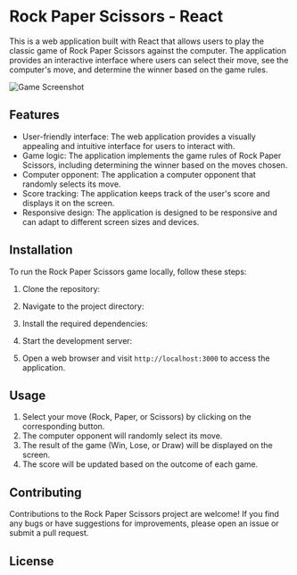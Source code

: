 # Rock Paper Scissors - React

This is a web application built with React that allows users to play the classic game of Rock Paper Scissors against the computer. The application provides an interactive interface where users can select their move, see the computer's move, and determine the winner based on the game rules.

![Game Screenshot](../my-app/public/design/original/desktop-step-1.jpg)

## Features

- User-friendly interface: The web application provides a visually appealing and intuitive interface for users to interact with.
- Game logic: The application implements the game rules of Rock Paper Scissors, including determining the winner based on the moves chosen.
- Computer opponent: The application a computer opponent that randomly selects its move.
- Score tracking: The application keeps track of the user's score and displays it on the screen.
- Responsive design: The application is designed to be responsive and can adapt to different screen sizes and devices.

## Installation

To run the Rock Paper Scissors game locally, follow these steps:

1. Clone the repository:

2. Navigate to the project directory:

3. Install the required dependencies:

4. Start the development server:

5. Open a web browser and visit `http://localhost:3000` to access the application.

## Usage

1. Select your move (Rock, Paper, or Scissors) by clicking on the corresponding button.
2. The computer opponent will randomly select its move.
3. The result of the game (Win, Lose, or Draw) will be displayed on the screen.
4. The score will be updated based on the outcome of each game.

## Contributing

Contributions to the Rock Paper Scissors project are welcome! If you find any bugs or have suggestions for improvements, please open an issue or submit a pull request.

## License
